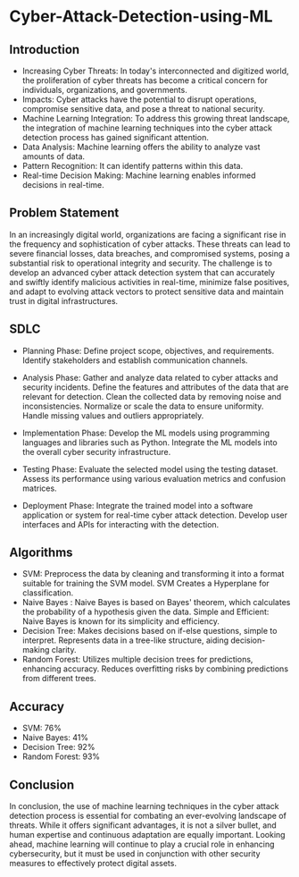 # Cyber-Attack-Detection-using-ML

## Introduction
- Increasing Cyber Threats: In today's interconnected and digitized world, the proliferation of cyber threats has become a critical concern for individuals, organizations, and governments.
- Impacts: Cyber attacks have the potential to disrupt operations, compromise sensitive data, and pose a threat to national security.
- Machine Learning Integration: To address this growing threat landscape, the integration of machine learning techniques into the cyber attack detection process has gained significant attention.
- Data Analysis: Machine learning offers the ability to analyze vast amounts of data.
- Pattern Recognition: It can identify patterns within this data.
- Real-time Decision Making: Machine learning enables informed decisions in real-time.

## Problem Statement
In an increasingly digital world, organizations are facing a significant rise in the frequency and sophistication of cyber attacks. These threats can lead to severe financial losses, data breaches, and compromised systems, posing a substantial risk to operational integrity and security. The challenge is to develop an advanced cyber attack detection system that can accurately and swiftly identify malicious activities in real-time, minimize false positives, and adapt to evolving attack vectors to protect sensitive data and maintain trust in digital infrastructures.

## SDLC

- Planning Phase:
     Define project scope, objectives, and requirements.
     Identify stakeholders and establish communication channels.

- Analysis Phase:
     Gather and analyze data related to cyber attacks and security incidents.
     Define the features and attributes of the data that are relevant for detection.
     Clean the collected data by removing noise and inconsistencies.
     Normalize or scale the data to ensure uniformity.
     Handle missing values and outliers appropriately.

- Implementation Phase:
     Develop the ML models using programming languages and libraries such as Python.
     Integrate the ML models into the overall cyber security infrastructure.

- Testing Phase:
     Evaluate the selected model using the testing dataset.
     Assess its performance using various evaluation metrics and confusion matrices.

- Deployment Phase:
     Integrate the trained model into a software application or system for real-time cyber attack detection.
     Develop user interfaces and APIs for interacting with the detection.

## Algorithms
- SVM:
        Preprocess the data by cleaning and transforming it into a format suitable for training the SVM model.
        SVM Creates a Hyperplane for classification.
- Naive Bayes :
       Naive Bayes is based on Bayes' theorem, which calculates the probability of a hypothesis given the data.
       Simple and Efficient: Naive Bayes is known for its simplicity and efficiency. 
- Decision Tree:
       Makes decisions based on if-else questions, simple to interpret.
       Represents data in a tree-like structure, aiding decision-making clarity.
- Random Forest:
       Utilizes multiple decision trees for predictions, enhancing accuracy.
       Reduces overfitting risks by combining predictions from different trees.

## Accuracy
- SVM: 76%
- Naive Bayes: 41%
- Decision Tree: 92%
- Random Forest: 93%

## Conclusion
In conclusion, the use of machine learning techniques in the cyber attack detection process is essential for combating an ever-evolving landscape of threats.
While it offers significant advantages, it is not a silver bullet, and human expertise and continuous adaptation are equally important. 
Looking ahead, machine learning will continue to play a crucial role in enhancing cybersecurity, but it must be used in conjunction with other security measures to effectively protect digital assets.

